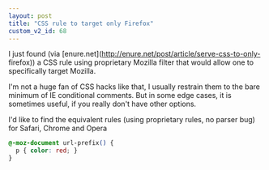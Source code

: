 ```yaml
---
layout: post
title: "CSS rule to target only Firefox"
custom_v2_id: 68
---
```


I just found (via [enure.net](http://enure.net/post/article/serve-css-to-only-
firefox)) a CSS rule using proprietary Mozilla filter that would allow one to
specifically target Mozilla.

I'm not a huge fan of CSS hacks like that, I usually restrain them to the bare
minimum of IE conditional comments. But in some edge cases, it is sometimes
useful, if you really don't have other options.

I'd like to find the equivalent rules (using proprietary rules, no parser bug)
for Safari, Chrome and Opera

```css
@-moz-document url-prefix() {
  p { color: red; }
}
```

